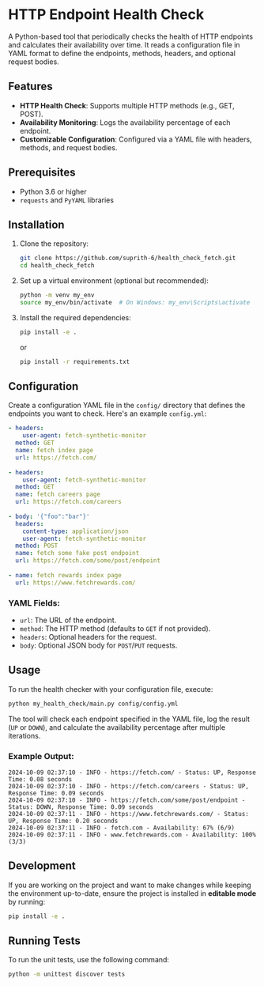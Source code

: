 # HTTP Endpoint Health Check

A Python-based tool that periodically checks the health of HTTP endpoints and calculates their availability over time. It reads a configuration file in YAML format to define the endpoints, methods, headers, and optional request bodies.

## Features
- **HTTP Health Check**: Supports multiple HTTP methods (e.g., GET, POST).
- **Availability Monitoring**: Logs the availability percentage of each endpoint.
- **Customizable Configuration**: Configured via a YAML file with headers, methods, and request bodies.

## Prerequisites
- Python 3.6 or higher
- `requests` and `PyYAML` libraries

## Installation

1. Clone the repository:

    ```bash
    git clone https://github.com/suprith-6/health_check_fetch.git
    cd health_check_fetch
    ```

2. Set up a virtual environment (optional but recommended):

    ```bash
    python -m venv my_env
    source my_env/bin/activate  # On Windows: my_env\Scripts\activate
    ```

3. Install the required dependencies:

    ```bash
    pip install -e .
    ```

    or

    ```bash
    pip install -r requirements.txt
    ```

## Configuration

Create a configuration YAML file in the `config/` directory that defines the endpoints you want to check. Here's an example `config.yml`:

```yaml
- headers:
    user-agent: fetch-synthetic-monitor
  method: GET
  name: fetch index page
  url: https://fetch.com/
  
- headers:
    user-agent: fetch-synthetic-monitor
  method: GET
  name: fetch careers page
  url: https://fetch.com/careers
  
- body: '{"foo":"bar"}'
  headers:
    content-type: application/json
    user-agent: fetch-synthetic-monitor
  method: POST
  name: fetch some fake post endpoint
  url: https://fetch.com/some/post/endpoint
  
- name: fetch rewards index page
  url: https://www.fetchrewards.com/
```

### YAML Fields:
- `url`: The URL of the endpoint.
- `method`: The HTTP method (defaults to `GET` if not provided).
- `headers`: Optional headers for the request.
- `body`: Optional JSON body for `POST`/`PUT` requests.

## Usage

To run the health checker with your configuration file, execute:

```bash
python my_health_check/main.py config/config.yml
```

The tool will check each endpoint specified in the YAML file, log the result (`UP` or `DOWN`), and calculate the availability percentage after multiple iterations.

### Example Output:

```
2024-10-09 02:37:10 - INFO - https://fetch.com/ - Status: UP, Response Time: 0.08 seconds
2024-10-09 02:37:10 - INFO - https://fetch.com/careers - Status: UP, Response Time: 0.09 seconds
2024-10-09 02:37:10 - INFO - https://fetch.com/some/post/endpoint - Status: DOWN, Response Time: 0.09 seconds
2024-10-09 02:37:11 - INFO - https://www.fetchrewards.com/ - Status: UP, Response Time: 0.20 seconds
2024-10-09 02:37:11 - INFO - fetch.com - Availability: 67% (6/9)
2024-10-09 02:37:11 - INFO - www.fetchrewards.com - Availability: 100% (3/3)
```



## Development

If you are working on the project and want to make changes while keeping the environment up-to-date, ensure the project is installed in **editable mode** by running:

```bash
pip install -e .
```

## Running Tests

To run the unit tests, use the following command:

```bash
python -m unittest discover tests

